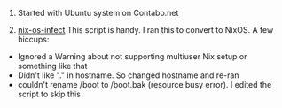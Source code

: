 1. Started with Ubuntu system on Contabo.net

1. [nix-os-infect](https://github.com/elitak/nixos-infect) This script is handy. I ran this to convert to NixOS. A few hiccups:

  - Ignored a Warning about not supporting multiuser Nix setup or something like that
  - Didn't like "." in hostname. So changed hostname and re-ran
  - couldn't rename /boot to /boot.bak (resource busy error).  I edited the script to skip this
  
